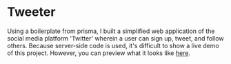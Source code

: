<h1>Tweeter</h1>
Using a boilerplate from prisma, I built a simplified web application of the social media platform 'Twitter' wherein a user can sign up, tweet, and follow others. Because server-side code is used, it's difficult to show a live demo of this project.
However, you can preview what it looks like <a href="https://blitonjua.github.io/tweeter/">here</a>.
